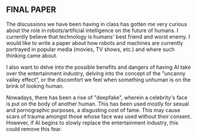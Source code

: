 ## FINAL PAPER

The discussions we have been having in class has gotten me very curious about the role in robots/artificial intelligence on the future of humans. I currently believe that technology is humans' best friend and worst enemy. I would like to write a paper about how robots and machines are currently portrayed in popular media (movies, TV shows, etc.) and where such thinking came about. 

I also want to delve into the possible benefits and dangers of having AI take over the entertainment industry, delving into the concept of the "uncanny valley effect", or the discomfort we feel when something unhuman is on the brink of looking human. 

Nowadays, there has been a rise of "deepfake", wherein a celebrity's face is put on the body of another human. This has been used mostly for sexual and pornographic purposes, a disgusting cost of fame. This may cause scars of trauma amongst those whose face was used without their consent. However, if AI begins to slowly replace the entertainment industry, this could remove this fear.
